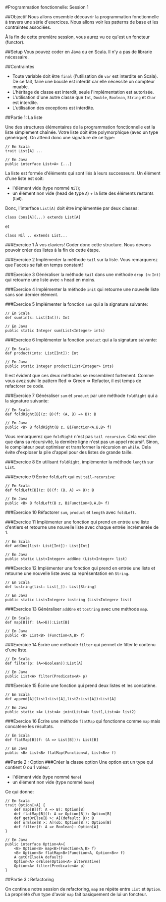 #Programmation fonctionnelle: Session 1

##Objectif
Nous allons ensemble découvrir la programmation fonctionnelle à travers une série d'exercices.
Nous allons voir les patterns de base et les contraintes associées.

À la fin de cette première session, vous aurez vu ce qu'est un foncteur (functor).

##Setup
Vous pouvez coder en Java ou en Scala. Il n'y a pas de librarie nécessaire.

##Contraintes

* Toute variable doit être `final` (l'utilisation de `var` est interdite en Scala). De ce fait, faire une boucle est interdit car elle nécessite un compteur muable.
* L'héritage de classe est interdit, seule l'implémentation est autorisée.
* L'utilisation d'une autre classe que `Int`, `Double`, `Boolean`, `String` et `Char` est interdite.
* L'utilisation des exceptions est interdite.


##Partie 1: La liste

Une des structures élémentaires de la programmation fonctionnelle est la liste simplement chaînée.
Votre liste doit être polymorphique (avec un type générique). On attend donc une signature de ce type:

	// En Scala
	trait List[A] ...

	// En Java
	public interface List<A> {...}
	
La liste est formée d'éléments qui sont liés à leurs successeurs. Un élément d'une liste est soit:

* l'élément vide (type nommé `Nil`);
* un élément non vide (head de type `A`) + la liste des éléments restants (tail).


Donc, l'interface `List[A]` doit être implémentée par deux classes:

	class Cons[A](...) extends List[A]

et 

	class Nil .. extends List...


###Exercice 1
À vos claviers! Coder donc cette structure. Nous devons pouvoir créer des listes à la fin de cette étape.

###Exercice 2
Implémenter la méthode `tail` sur la liste. Vous remarquerez que l'accès se fait en temps constant!

###Exercice 3
Généraliser la méthode `tail` dans une méthode `drop (n:Int)` qui retourne une liste avec `n` head en moins.

###Exercice 4
Implémenter la méthode `init` qui retourne une nouvelle liste sans son dernier élément.

###Exercice 5
Implémenter la fonction `sum` qui a la signature suivante:
	
	// En Scala
	def sum(ints: List[Int]): Int
	
	// En Java
	public static Integer sum(List<Integer> ints)

###Exercice 6
Implémenter la fonction `product` qui a la signature suivante:

	// En Scala
	def product(ints: List[Int]): Int

	// En Java
	public static Integer product(List<Integer> ints)

Il est évident que ces deux méthodes se ressemblent fortement. 
Comme vous avez suivi le pattern Red => Green => Refactor, il est temps de refactorer ce code.

###Exercice 7
Généraliser `sum` et `product` par une méthode `foldRight` qui a la signature suivante:

	// En Scala
	def foldRight[B](z: B)(f: (A, B) => B): B

	// En Java
	public <B> B foldRight(B z, BiFunction<A,B,B> f)
	
Vous remarquerez que `foldRight` n'est pas `tail recursive`. 
Cela veut dire que dans sa récursivité, la dernière ligne n'est pas un appel récursif.
Sinon, le compilateur peut optimiser et transformer la récursion en `while`.
Cela évite d'exploser la pile d'appel pour des listes de grande taille.

###Exercice 8
En utilisant `foldRight`, implémenter la méthode `length` sur `List`.


###Exercice 9
Écrire `foldLeft` qui est `tail-recursive`:

	// En Scala
	def foldLeft[B](z: B)(f: (B, A) => B): B

	// En Java
	public <B> B foldLeft(B z, BiFunction<B,A,B> f)	

###Exercice 10
Réfactorer `sum`, `product` et `length` avec `foldLeft`.

###Exercice 11
Implémenter une fonction qui prend en entrée une liste d'entiers et retourne une nouvelle liste avec chaque entrée incrémentée de 1.

	// En Scala
	def addOne(list: List[Int]): List[Int]

	// En Java
	public static List<Integer> addOne (List<Integer> list)

###Exercice 12
Implémenter une fonction qui prend en entrée une liste et retourne une nouvelle liste avec sa représentation en `String`.

	// En Scala
	def tostring(list: List[_]): List[String]

	// En Java
	public static List<Integer> tostring (List<Integer> list)

###Exercice 13
Généraliser `addOne` et `tostring` avec une méthode `map`.

	// En Scala
	def map[B](f: (A=>B)):List[B]

	// En Java
	public <B> List<B> (Function<A,B> f)

###Exercice 14
Écrire une méthode `filter` qui permet de filter le contenu d'une liste.

	// En Scala
	def filter(p: (A=>Boolean)):List[A]

	// En Java
	public List<A> filter(Predicate<A> p)

###Exercice 15
Écrire une fonction qui prend deux listes et les concatène.

	// En Scala
	def append[A](list1:List[A],list2:List[A]):List[A]

	// En Java
	public static <A> List<A> join(List<A> list1,List<A> list2)

###Exercice 16
Écrire une méthode `flatMap` qui fonctionne comme `map` mais concatène les résultats.

	// En Scala
	def flatMap[B](f: (A => List[B])): List[B]

	// En Java
	public <B> List<B> flatMap(Function<A, List<B>> f)

##Partie 2 : Option
###Créer la classe option
Une option est un type qui contient 0 ou 1 valeur.

* l'élément vide (type nommé `None`)
* un élément non vide (type nommé `Some`)

Ce qui donne:

	// En Scala
	trait Option[+A] {
 		def map[B](f: A => B): Option[B]
 		def flatMap[B](f: A => Option[B]): Option[B]
 		def getOrElse[B >: A](default: B): B
 		def orElse[B >: A](ob: Option[B]): Option[B]
 		def filter(f: A => Boolean): Option[A]
	}

	// En Java
	public interface Option<A>{
		<B> Option<B> map<B>(Function<A,B> f) 
 		<B> Option<B> flatMap<B>(Function<A, Option<B>> f)
 		A getOrElse(A default)
 		Option<A> orElse(Option<A> alternative)
 		Option<A> filter(Predicate<A> p)
	}

##Partie 3 : Refactoring

On continue notre session de refactoring, `map` se répète entre `List` et `Option`.
La propriété d'un type d'avoir `map` fait basiquement de lui un foncteur.

